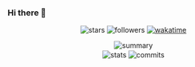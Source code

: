 ### Hi there 👋

<!--
**Fr4nk1inCs/Fr4nk1inCs** is a ✨ _special_ ✨ repository because its `README.md` (this file) appears on your GitHub profile.

Here are some ideas to get you started:

- 🔭 I’m currently working on ...
- 🌱 I’m currently learning ...
- 👯 I’m looking to collaborate on ...
- 🤔 I’m looking for help with ...
- 💬 Ask me about ...
- 📫 How to reach me: ...
- 😄 Pronouns: ...
- ⚡ Fun fact: ...
-->

<!--
I'm currently learning [CMU 10-414/714 Deep Learning Systems](https://dlsyscourse.org), see my repo [cmu-dl-sys](https://github.com/Fr4nk1inCs/cmu-dl-sys.git) for details.
-->

<!--
<p align="center">
  <a href="https://git.io/typing-svg">
    <img src="https://readme-typing-svg.demolab.com?font=Fira+Code&center=true&vCenter=true&pause=1000&width=435&lines=Fr4nk1in.profile()" alt="Typing SVG" />
  </a>
</p>
-->

<p align="center">
  <img src="https://img.shields.io/github/stars/Fr4nk1inCs?affiliations=OWNER&style=for-the-badge" alt="stars">
  <img src="https://img.shields.io/github/followers/Fr4nk1inCs?style=for-the-badge" alt="followers">
  <a href="https://wakatime.com/@e024e23b-0211-4224-b6ed-23c808e3d2e9">
    <img src="https://wakatime.com/badge/user/e024e23b-0211-4224-b6ed-23c808e3d2e9.svg?style=for-the-badge" alt="wakatime">
  </a>
</p>

<p align="center">
  <img src="https://github-profile-summary-cards.vercel.app/api/cards/profile-details?username=Fr4nk1inCs&theme=tokyonight" alt="summary">
  <!--
  <br>
  <img align="center" src="http://github-profile-summary-cards.vercel.app/api/cards/repos-per-language?username=Fr4nk1inCs&theme=tokyonight&hide=vhdl,systemverilog" alt="lang-by-repo">
  <img align="center" src="http://github-profile-summary-cards.vercel.app/api/cards/most-commit-language?username=Fr4nk1inCs&theme=tokyonight&hide=vhdl,systemverilog" alt="lang-by-commit">
  -->
  <br>
  <img align="center" src="http://github-profile-summary-cards.vercel.app/api/cards/stats?username=Fr4nk1inCs&theme=tokyonight" alt="stats">
  <img align="center" src="http://github-profile-summary-cards.vercel.app/api/cards/productive-time?username=Fr4nk1inCs&theme=tokyonight&utcOffset=8" alt="commits">
  <!--
  <br>
  <img align="center" src="https://github-readme-streak-stats.herokuapp.com/?user=Fr4nk1inCs&theme=tokyonight" alt="streaks">
  -->
</p>

<!--
### Laptop 💻
![Lenovo](https://img.shields.io/badge/lenovo%20laptop-E2231A?style=for-the-badge&logo=lenovo&logoColor=white)
![CPU](https://img.shields.io/badge/Intel-Core_i5_10th-0071C5?style=for-the-badge&logo=intel&logoColor=white)
![GPU](https://img.shields.io/badge/NVIDIA-MX350-76B900?style=for-the-badge&logo=nvidia&logoColor=white)
![Linux](https://img.shields.io/badge/Linux-FCC624?style=for-the-badge&logo=linux&logoColor=black)
![Manjaro](https://img.shields.io/badge/manjaro-35BF5C?style=for-the-badge&logo=manjaro&logoColor=white)

![Git](https://img.shields.io/badge/GIT-E44C30?style=for-the-badge&logo=git&logoColor=white)
![Starship](https://img.shields.io/badge/starship-DD0B78?style=for-the-badge&logo=starship&logoColor=white)
![Chrome](https://img.shields.io/badge/Google_chrome-4285F4?style=for-the-badge&logo=Google-chrome&logoColor=white)
![Spotify](https://img.shields.io/badge/Spotify-1ED760?&style=for-the-badge&logo=spotify&logoColor=white)

### IDEs and Tech Stack 👨‍💻
![Neovim](https://img.shields.io/badge/NeoVim-%2357A143.svg?&style=for-the-badge&logo=neovim&logoColor=white)
![Clion](https://img.shields.io/badge/CLion-000000?style=for-the-badge&logo=clion&logoColor=white)
![Obsidian](https://img.shields.io/badge/Obsidian-483699?style=for-the-badge&logo=Obsidian&logoColor=white)

![Python](https://img.shields.io/badge/Python-3776AB?style=for-the-badge&logo=python&logoColor=white)
![C](https://img.shields.io/badge/C-00599C?style=for-the-badge&logo=c&logoColor=white)
![C++](https://img.shields.io/badge/C%2B%2B-00599C?style=for-the-badge&logo=c%2B%2B&logoColor=white)
![Lua](https://img.shields.io/badge/Lua-2C2D72?style=for-the-badge&logo=lua&logoColor=white)
![Markdown](https://img.shields.io/badge/Markdown-000000?style=for-the-badge&logo=markdown&logoColor=white)
![LaTeX](https://img.shields.io/badge/LaTeX-47A141?style=for-the-badge&logo=LaTeX&logoColor=white)
-->

<!--
### Contact ☎️

Email: [sh.fu@outlook.com](mailto:sh.fu@outlook.com)
-->

<!--
### Recent ⌛

<p align="center">
  <a href="https://wakatime.com/@e024e23b-0211-4224-b6ed-23c808e3d2e9">
    <img align="center" src="https://raw.githubusercontent.com/Fr4nk1inCs/Fr4nk1inCs/master/images/wakatime_weekly_language_stats.svg">
    <img align="center" src="https://raw.githubusercontent.com/Fr4nk1inCs/Fr4nk1inCs/master/images/wakatime_weekly_project_stats.svg">
  </a>
</p>
-->
